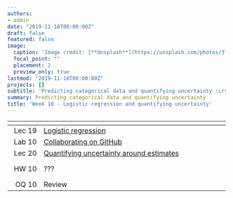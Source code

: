 ```yaml
---
authors:
- admin
date: "2019-11-18T00:00:00Z"
draft: false
featured: false
image:
  caption: 'Image credit: [**Unsplash**](https://unsplash.com/photos/3Tf1J8q9bBA)'
  focal_point: ""
  placement: 2
  preview_only: true
lastmod: "2019-11-18T00:00:00Z"
projects: []
subtitle: 'Predicting categorical data and quantifying uncertainty :crystal_ball:'
summary: Predicting categorical data and quantifying uncertainty
title: 'Week 10 - Logistic regression and quantifying uncertainty'
---
```


| <div style="width:60px"></div>  | <div style="width:420px"></div> |  <div style="width:190px"></div>   |
|---:|---|---|
| Lec 19 | [Logistic regression](/slides/w10_d1-logistic-regression/w10_d1-logistic-regression.html) |  |
| Lab 10 | [Collaborating on GitHub](/labs/lab-10/lab-10-collaborating-on-github.html) | **Due:** Fri, 22 Nov, 17:00 |
| Lec 20 | [Quantifying uncertainty around estimates](/slides/w10_d2-quantifying-uncertainty/w10_d2-quantifying-uncertainty) |  |
| HW 10  | ???    | **Due:** Wed, 27 Nov, 17:00 |
| OQ 10  | Review | **Due:** Fri, 29 Nov, 17:00 |

